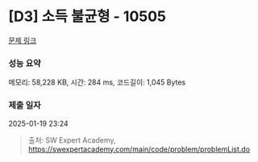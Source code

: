 # [D3] 소득 불균형 - 10505 

[문제 링크](https://swexpertacademy.com/main/code/problem/problemDetail.do?contestProbId=AXNP4CvauaMDFAXS) 

### 성능 요약

메모리: 58,228 KB, 시간: 284 ms, 코드길이: 1,045 Bytes

### 제출 일자

2025-01-19 23:24



> 출처: SW Expert Academy, https://swexpertacademy.com/main/code/problem/problemList.do
